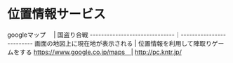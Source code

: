 # 位置情報サービス
googleマップ                 　|        国盗り合戦
------------------------------｜-------------------------
画面の地図上に現在地が表示される | 位置情報を利用して陣取りゲームをする
https://www.google.co.jp/maps　| http://pc.kntr.jp/
